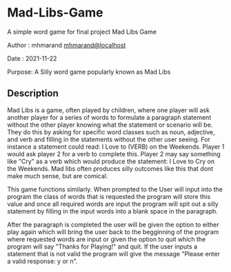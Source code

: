 # Mad-Libs-Game
A simple word game  for final project
Mad Libs Game


Author : mhmarand <mhmarand@localhost>

Date   : 2021-11-22

Purpose: A Silly word game popularly known as Mad Libs 

## Description

Mad Libs is a game, often played by children, where one player will ask another player
for a series of words to formulate a paragraph statement without the other player knowing what the statement 
or scenario will be. 
They do this by asking for specific word classes such as noun, adjective, and verb and filling in the statements 
without the other user seeing. 
For instance a statement could read: I Love to (VERB) on the Weekends. Player 1 would ask player 2 for a verb 
to complete this. Player 2 may say something like "Cry" as a verb
which would produce the statement: I Love to Cry on the Weekends. Mad libs often produces silly outcomes like this
that dont make much sense, but are comical. 

This game functions similarly. When prompted to the User will input into the program the class of words that is requested
the program will store this value and once all required words are input the program will spit out a silly statement
by filling in the input words into a blank space in the paragraph.

After the paragraph is completed the user will be given the option to either play again which will bring the user back to the begginning of the program where requested words are input or given the option to quit which the program will say "Thanks for Playing!" and quit. If the user inputs a statement that is not valid the program will give the message "Please enter a valid response: y or n". 
